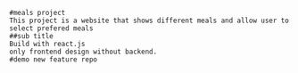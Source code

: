     #meals project
    This project is a website that shows different meals and allow user to select prefered meals
    ##sub title
    Build with react.js
    only frontend design without backend.
    #demo new feature repo